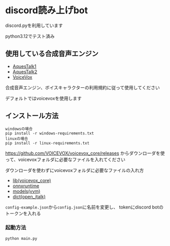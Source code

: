 # discord読み上げbot

discord.pyを利用しています

python3.12でテスト済み

## 使用している合成音声エンジン
- [AquesTalk1](https://www.a-quest.com/products/aquestalk_1.html)
- [AquesTalk2](https://www.a-quest.com/products/aquestalk_2.html)
- [VoiceVox](https://voicevox.hiroshiba.jp/)

合成音声エンジン、ボイスキャラクターの利用規約に従って使用してください

デフォルトではvoicevoxを使用します

## インストール方法

```
windowsの場合
pip install -r windows-requirements.txt
linuxの場合
pip install -r linux-requirements.txt
```

https://github.com/VOICEVOX/voicevox_core/releases
からダウンローダを使って、voicevoxフォルダに必要なファイルを入れてください

ダウンローダを使わずにvoicevoxフォルダに必要なファイルの入れ方

- [lib(voicevox_core)](https://github.com/VOICEVOX/voicevox_core)
- [onnxruntime](https://github.com/VOICEVOX/onnxruntime-builder)
- [models(vvm)](https://github.com/VOICEVOX/voicevox_vvm)
- [dict(open_jtalk)](https://github.com/r9y9/open_jtalk)

`config-example.json`から`config.json`に名前を変更し、
tokenにdiscord botのトークンを入れる

### 起動方法

```
python main.py
```
